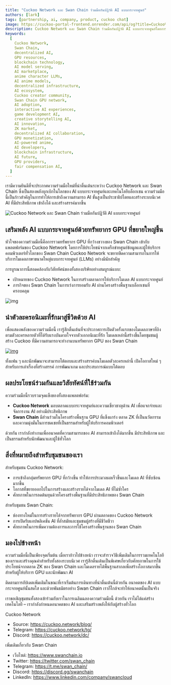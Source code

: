 ```yaml
---
title: "Cuckoo Network และ Swan Chain ร่วมมือกันปฏิวัติ AI แบบกระจายศูนย์"
authors: [lark]
tags: [partnership, ai, company, product, cuckoo chat]
image: https://cuckoo-portal-frontend.onrender.com/api/og?title=Cuckoo%20Network%20และ%20Swan%20Chain%20ร่วมมือกันปฏิวัติ%20AI%20แบบกระจายศูนย์
description: Cuckoo Network และ Swan Chain ร่วมมือกันปฏิวัติ AI แบบกระจายศูนย์โดยการรวมทรัพยากร GPU ที่ทรงพลังเข้ากับตลาดการให้บริการโมเดล AI ของ Cuckoo ความร่วมมือนี้ช่วยเสริมศักยภาพให้กับนักพัฒนาและผู้สร้าง AI ด้วยความสามารถในการประมวลผลที่เพิ่มขึ้น ทำให้สามารถสร้างโมเดลภาษาที่ได้รับแรงบันดาลใจจากอนิเมะและขยายโอกาสในการนวัตกรรม AI แบบกระจายศูนย์
keywords:
  [
    Cuckoo Network,
    Swan Chain,
    decentralized AI,
    GPU resources,
    blockchain technology,
    AI model serving,
    AI marketplace,
    anime character LLMs,
    AI anime models,
    decentralized infrastructure,
    AI ecosystem,
    Cuckoo creator community,
    Swan Chain GPU network,
    AI adoption,
    interactive AI experiences,
    game development AI,
    creative storytelling AI,
    AI innovation,
    ZK market,
    decentralized AI collaboration,
    GPU monetization,
    AI-powered anime,
    AI developers,
    blockchain infrastructure,
    AI future,
    GPU providers,
    fair compensation AI,
  ]
---
```


เรามีความยินดีที่จะประกาศความร่วมมือใหม่ที่น่าตื่นเต้นระหว่าง Cuckoo Network และ Swan Chain ซึ่งเป็นสองพลังบุกเบิกในโลกของ AI แบบกระจายศูนย์และเทคโนโลยีบล็อกเชน ความร่วมมือนี้เป็นก้าวสำคัญในการทำให้การเข้าถึงความสามารถ AI ขั้นสูงเป็นประชาธิปไตยและสร้างระบบนิเวศ AI ที่มีประสิทธิภาพ เข้าถึงได้ และสร้างสรรค์มากขึ้น

![Cuckoo Network และ Swan Chain ร่วมมือกันปฏิวัติ AI แบบกระจายศูนย์](https://cuckoo-network.b-cdn.net/2024-10-02-cuckoo-network-and-swan-chain-join-forces-to-revolutionize-decentralized-ai.png "Cuckoo Network และ Swan Chain ร่วมมือกันปฏิวัติ AI แบบกระจายศูนย์")

## **เสริมพลัง AI แบบกระจายศูนย์ด้วยทรัพยากร GPU ที่ขยายใหญ่ขึ้น**

หัวใจของความร่วมมือนี้คือการรวมทรัพยากร GPU ที่กว้างขวางของ Swan Chain เข้ากับแพลตฟอร์มของ Cuckoo Network โดยการใช้ประโยชน์จากเครือข่ายศูนย์ข้อมูลและผู้ให้บริการคอมพิวเตอร์ทั่วโลกของ Swan Chain Cuckoo Network จะขยายขีดความสามารถในการให้บริการโมเดลภาษาขนาดใหญ่แบบกระจายศูนย์ (LLMs) อย่างมีนัยสำคัญ

การบูรณาการนี้สอดคล้องกับวิสัยทัศน์ของทั้งสองบริษัทอย่างสมบูรณ์แบบ:

- เป้าหมายของ Cuckoo Network ในการสร้างตลาดการให้บริการโมเดล AI แบบกระจายศูนย์
- ภารกิจของ Swan Chain ในการเร่งการยอมรับ AI ผ่านโครงสร้างพื้นฐานบล็อกเชนที่ครอบคลุม

![img](https://cuckoo-network.b-cdn.net/2024-10-02-cuckoo-network-and-swan-chain-join-forces-to-revolutionize-decentralized-ai-2.jpg)

## **นำตัวละครอนิเมะที่รักมาสู่ชีวิตด้วย AI**

เพื่อแสดงพลังของความร่วมมือนี้ เรารู้สึกตื่นเต้นที่จะประกาศการเปิดตัวครั้งแรกของโมเดลภาษาที่อิงตามตัวละครหลายตัวที่ได้รับแรงบันดาลใจจากตัวเอกอนิเมะที่รัก โมเดลเหล่านี้สร้างขึ้นโดยชุมชนผู้สร้าง Cuckoo ที่มีความสามารถจะทำงานบนทรัพยากร GPU ของ Swan Chain

[![img](https://cuckoo-network.b-cdn.net/cuckoo-chat-preview.webp)](https://cuckoo.network/portal/chat)

ทั้งแฟน ๆ และนักพัฒนาจะสามารถโต้ตอบและสร้างสรรค์บนโมเดลตัวละครเหล่านี้ เปิดโอกาสใหม่ ๆ สำหรับการเล่าเรื่องที่สร้างสรรค์ การพัฒนาเกม และประสบการณ์แบบโต้ตอบ

## **ผลประโยชน์ร่วมกันและวิสัยทัศน์ที่ใช้ร่วมกัน**

ความร่วมมือนี้รวบรวมจุดแข็งของทั้งสองแพลตฟอร์ม:

- **Cuckoo Network** มอบตลาดแบบกระจายศูนย์และความเชี่ยวชาญด้าน AI เพื่อแจกจ่ายและจัดการงาน AI อย่างมีประสิทธิภาพ
- **Swan Chain** มีส่วนร่วมในโครงสร้างพื้นฐาน GPU ที่แข็งแกร่ง ตลาด ZK ที่เป็นนวัตกรรม และความมุ่งมั่นในการชดเชยที่เป็นธรรมสำหรับผู้ให้บริการคอมพิวเตอร์

ด้วยกัน เรากำลังทำงานเพื่ออนาคตที่ความสามารถของ AI สามารถเข้าถึงได้มากขึ้น มีประสิทธิภาพ และเป็นธรรมสำหรับนักพัฒนาและผู้ใช้ทั่วโลก

## **สิ่งที่หมายถึงสำหรับชุมชนของเรา**

สำหรับชุมชน Cuckoo Network:

- การเข้าถึงกลุ่มทรัพยากร GPU ที่กว้างขึ้น ทำให้การประมวลผลเร็วขึ้นและโมเดล AI ที่ซับซ้อนมากขึ้น
- โอกาสที่ขยายออกไปในการสร้างและสร้างรายได้จากโมเดล AI ที่ไม่ซ้ำใคร
- ศักยภาพในการลดต้นทุนด้วยโครงสร้างพื้นฐานที่มีประสิทธิภาพของ Swan Chain

สำหรับชุมชน Swan Chain:

- ช่องทางใหม่ในการสร้างรายได้จากทรัพยากร GPU ผ่านตลาดของ Cuckoo Network
- การเปิดรับแอปพลิเคชัน AI ที่ล้ำสมัยและชุมชนผู้สร้างที่มีชีวิตชีวา
- ศักยภาพในการเพิ่มความต้องการและการใช้โครงสร้างพื้นฐานของ Swan Chain

## **มองไปข้างหน้า**

ความร่วมมือนี้เป็นเพียงจุดเริ่มต้น เมื่อเราก้าวไปข้างหน้า เราจะสำรวจวิธีเพิ่มเติมในการรวมเทคโนโลยีของเราและสร้างคุณค่าสำหรับทั้งสองระบบนิเวศ เรารู้สึกตื่นเต้นเป็นพิเศษเกี่ยวกับศักยภาพในการใช้ประโยชน์จากตลาด ZK ของ Swan Chain และโมเดลรายได้พื้นฐานสากลเพื่อสร้างโอกาสมากขึ้นสำหรับผู้ให้บริการ GPU และนักพัฒนา AI

ติดตามการอัปเดตเพิ่มเติมในขณะที่เราเริ่มต้นการเดินทางที่น่าตื่นเต้นนี้ด้วยกัน อนาคตของ AI แบบกระจายศูนย์นั้นสดใส และด้วยพันธมิตรอย่าง Swan Chain เราก็ใกล้จะทำให้อนาคตนั้นเป็นจริง

เราขอเชิญชุมชนทั้งสองเข้าร่วมกับเราในการเฉลิมฉลองความร่วมมือนี้ ด้วยกัน เราไม่ได้แค่สร้างเทคโนโลยี – เรากำลังกำหนดอนาคตของ AI และเสริมสร้างพลังให้กับผู้สร้างทั่วโลก

Cuckoo Network

- Source: https://cuckoo.network/blog/
- Telegram: https://cuckoo.network/tg/
- Discord: https://cuckoo.network/dc/

เพิ่มเติมเกี่ยวกับ Swan Chain

- เว็บไซต์: https://www.swanchain.io
- Twitter: https://twitter.com/swan_chain
- Telegram: https://t.me/swan_chain/
- Discord: https://discord.gg/swanchain
- LinkedIn: https://www.linkedin.com/company/swancloud
